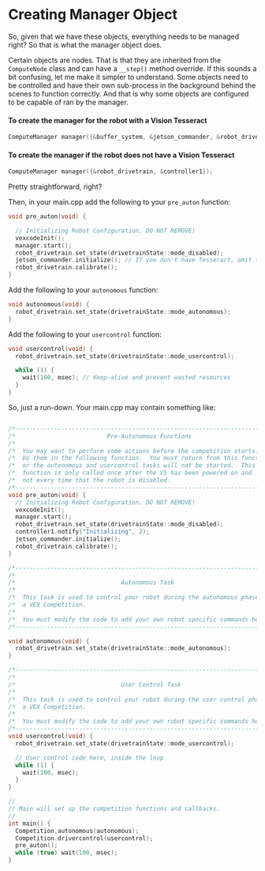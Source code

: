 # Creating Manager Object

So, given that we have these objects, everything needs to be managed right? So that is what the manager object does.

Certain objects are nodes. That is that they are inherited from the ```ComputeNode``` class and can have a ```__step()``` method override. If this sounds a bit confusing, let me make it simpler to understand. Some objects need to be controlled and have their own sub-process in the background behind the scenes to function correctly. And that is why some objects are configured to be capable of ran by the manager.

#### To create the manager for the robot with a Vision Tesseract

```cpp
ComputeManager manager({&buffer_system, &jetson_commander, &robot_drivetrain, &controller1});
```

#### To create the manager if the robot does not have a Vision Tesseract

```cpp
ComputeManager manager({&robot_drivetrain, &controller1});
```

Pretty straightforward, right?

Then, in your main.cpp add the following to your ```pre_auton``` function:

```cpp
void pre_auton(void) {

  // Initializing Robot Configuration. DO NOT REMOVE!
  vexcodeInit();
  manager.start();
  robot_drivetrain.set_state(drivetrainState::mode_disabled);
  jetson_commander.initialize(); // If you don't have Tesseract, omit this line
  robot_drivetrain.calibrate();
}
```

Add the following to your ```autonomous``` function:
```cpp
void autonomous(void) {
  robot_drivetrain.set_state(drivetrainState::mode_autonomous);
}
```

Add the following to your ```usercontrol``` function:
```cpp
void usercontrol(void) {
  robot_drivetrain.set_state(drivetrainState::mode_usercontrol);

  while (1) {
    wait(100, msec); // Keep-alive and prevent wasted resources
  }
}
```

So, just a run-down. Your main.cpp may contain something like:

```cpp

/*---------------------------------------------------------------------------*/
/*                          Pre-Autonomous Functions                         */
/*                                                                           */
/*  You may want to perform some actions before the competition starts.      */
/*  Do them in the following function.  You must return from this function   */
/*  or the autonomous and usercontrol tasks will not be started.  This       */
/*  function is only called once after the V5 has been powered on and        */
/*  not every time that the robot is disabled.                               */
/*---------------------------------------------------------------------------*/
void pre_auton(void) {
  // Initializing Robot Configuration. DO NOT REMOVE!
  vexcodeInit();
  manager.start();
  robot_drivetrain.set_state(drivetrainState::mode_disabled);
  controller1.notify("Initializing", 2);
  jetson_commander.initialize();
  robot_drivetrain.calibrate();
}

/*---------------------------------------------------------------------------*/
/*                                                                           */
/*                              Autonomous Task                              */
/*                                                                           */
/*  This task is used to control your robot during the autonomous phase of   */
/*  a VEX Competition.                                                       */
/*                                                                           */
/*  You must modify the code to add your own robot specific commands here.   */
/*---------------------------------------------------------------------------*/

void autonomous(void) {
  robot_drivetrain.set_state(drivetrainState::mode_autonomous);
}

/*---------------------------------------------------------------------------*/
/*                                                                           */
/*                              User Control Task                            */
/*                                                                           */
/*  This task is used to control your robot during the user control phase of */
/*  a VEX Competition.                                                       */
/*                                                                           */
/*  You must modify the code to add your own robot specific commands here.   */
/*---------------------------------------------------------------------------*/
void usercontrol(void) {
  robot_drivetrain.set_state(drivetrainState::mode_usercontrol);

  // User control code here, inside the loop
  while (1) {
    wait(100, msec);
  }
}

//
// Main will set up the competition functions and callbacks.
//
int main() {
  Competition.autonomous(autonomous);
  Competition.drivercontrol(usercontrol);
  pre_auton();
  while (true) wait(100, msec);
}


```